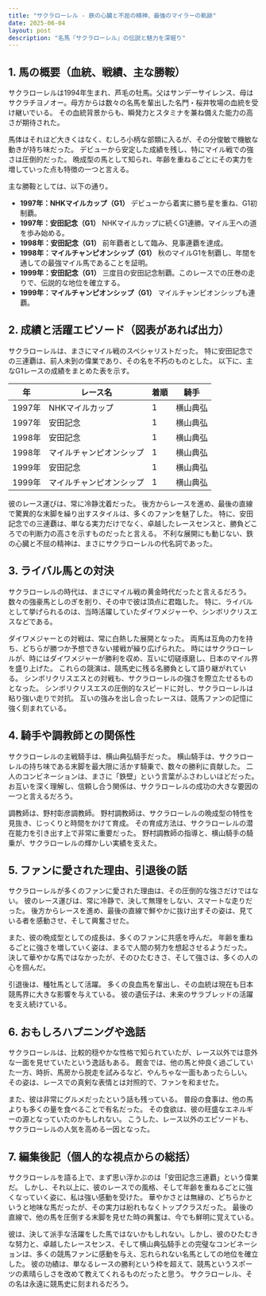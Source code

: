 ```yaml
---
title: "サクラローレル - 鉄の心臓と不屈の精神、最強のマイラーの軌跡"
date: 2025-06-04
layout: post
description: "名馬『サクラローレル』の伝説と魅力を深堀り"
---
```


## 1. 馬の概要（血統、戦績、主な勝鞍）

サクラローレルは1994年生まれ、芦毛の牡馬。父はサンデーサイレンス、母はサクラチヨノオー。母方からは数々の名馬を輩出した名門・桜井牧場の血統を受け継いでいる。  その血統背景からも、瞬発力とスタミナを兼ね備えた能力の高さが期待された。

馬体はそれほど大きくはなく、むしろ小柄な部類に入るが、その分俊敏で機敏な動きが持ち味だった。  デビューから安定した成績を残し、特にマイル戦での強さは圧倒的だった。  晩成型の馬として知られ、年齢を重ねるごとにその実力を増していった点も特徴の一つと言える。

主な勝鞍としては、以下の通り。

* **1997年：NHKマイルカップ（G1）** デビューから着実に勝ち星を重ね、G1初制覇。
* **1997年：安田記念（G1）**  NHKマイルカップに続くG1連勝。マイル王への道を歩み始める。
* **1998年：安田記念（G1）**  前年覇者として臨み、見事連覇を達成。
* **1998年：マイルチャンピオンシップ（G1）**  秋のマイルG1を制覇し、年間を通しての最強マイル馬であることを証明。
* **1999年：安田記念（G1）**  三度目の安田記念制覇。このレースでの圧巻の走りで、伝説的な地位を確立する。
* **1999年：マイルチャンピオンシップ（G1）**  マイルチャンピオンシップも連覇。


## 2. 成績と活躍エピソード（図表があれば出力）

サクラローレルは、まさにマイル戦のスペシャリストだった。  特に安田記念での三連覇は、前人未到の偉業であり、その名を不朽のものとした。  以下に、主なG1レースの成績をまとめた表を示す。

| 年    | レース名           | 着順 | 騎手      |
|-------|--------------------|-------|-------------|
| 1997年 | NHKマイルカップ     | 1     | 横山典弘    |
| 1997年 | 安田記念           | 1     | 横山典弘    |
| 1998年 | 安田記念           | 1     | 横山典弘    |
| 1998年 | マイルチャンピオンシップ | 1     | 横山典弘    |
| 1999年 | 安田記念           | 1     | 横山典弘    |
| 1999年 | マイルチャンピオンシップ | 1     | 横山典弘    |


彼のレース運びは、常に冷静沈着だった。  後方からレースを進め、最後の直線で驚異的な末脚を繰り出すスタイルは、多くのファンを魅了した。  特に、安田記念での三連覇は、単なる実力だけでなく、卓越したレースセンスと、勝負どころでの判断力の高さを示すものだったと言える。  不利な展開にも動じない、鉄の心臓と不屈の精神は、まさにサクラローレルの代名詞であった。


## 3. ライバル馬との対決

サクラローレルの時代は、まさにマイル戦の黄金時代だったと言えるだろう。  数々の強豪馬としのぎを削り、その中で彼は頂点に君臨した。  特に、ライバルとして挙げられるのは、当時活躍していたダイワメジャーや、シンボリクリスエスなどである。

ダイワメジャーとの対戦は、常に白熱した展開となった。  両馬は互角の力を持ち、どちらが勝つか予想できない接戦が繰り広げられた。  時にはサクラローレルが、時にはダイワメジャーが勝利を収め、互いに切磋琢磨し、日本のマイル界を盛り上げた。  これらの競演は、競馬史に残る名勝負として語り継がれている。  シンボリクリスエスとの対戦も、サクラローレルの強さを際立たせるものとなった。  シンボリクリスエスの圧倒的なスピードに対し、サクラローレルは粘り強い走りで対抗。  互いの強みを出し合ったレースは、競馬ファンの記憶に強く刻まれている。


## 4. 騎手や調教師との関係性

サクラローレルの主戦騎手は、横山典弘騎手だった。  横山騎手は、サクラローレルの持ち味である末脚を最大限に活かす騎乗で、数々の勝利に貢献した。  二人のコンビネーションは、まさに「鉄壁」という言葉がふさわしいほどだった。  お互いを深く理解し、信頼し合う関係は、サクラローレルの成功の大きな要因の一つと言えるだろう。

調教師は、野村彰彦調教師。  野村調教師は、サクラローレルの晩成型の特性を見抜き、じっくりと時間をかけて育成。  その育成方法は、サクラローレルの潜在能力を引き出す上で非常に重要だった。  野村調教師の指導と、横山騎手の騎乗が、サクラローレルの輝かしい実績を支えた。


## 5. ファンに愛された理由、引退後の話

サクラローレルが多くのファンに愛された理由は、その圧倒的な強さだけではない。  彼のレース運びは、常に冷静で、決して無理をしない、スマートな走りだった。  後方からレースを進め、最後の直線で鮮やかに抜け出すその姿は、見ている者を感動させ、そして興奮させた。

また、彼の晩成型としての成長は、多くのファンに共感を呼んだ。  年齢を重ねるごとに強さを増していく姿は、まるで人間の努力を想起させるようだった。  決して華やかな馬ではなかったが、そのひたむきさ、そして強さは、多くの人の心を掴んだ。

引退後は、種牡馬として活躍。  多くの良血馬を輩出し、その血統は現在も日本競馬界に大きな影響を与えている。  彼の遺伝子は、未来のサラブレッドの活躍を支え続けている。


## 6. おもしろハプニングや逸話

サクラローレルは、比較的穏やかな性格で知られていたが、レース以外では意外な一面を見せていたという逸話もある。  厩舎では、他の馬と仲良く過ごしていた一方、時折、馬房から脱走を試みるなど、やんちゃな一面もあったらしい。  その姿は、レースでの真剣な表情とは対照的で、ファンを和ませた。

また、彼は非常にグルメだったという話も残っている。  普段の食事は、他の馬よりも多くの量を食べることで有名だった。  その食欲は、彼の旺盛なエネルギーの源となっていたのかもしれない。  こうした、レース以外のエピソードも、サクラローレルの人気を高める一因となった。


## 7. 編集後記（個人的な視点からの総括）

サクラローレルを語る上で、まず思い浮かぶのは「安田記念三連覇」という偉業だ。  しかし、それ以上に、彼のレースでの風格、そして年齢を重ねるごとに強くなっていく姿に、私は強い感動を受けた。  華やかさとは無縁の、どちらかというと地味な馬だったが、その実力は紛れもなくトップクラスだった。  最後の直線で、他の馬を圧倒する末脚を見せた時の興奮は、今でも鮮明に覚えている。

彼は、決して派手な活躍をした馬ではないかもしれない。しかし、彼のひたむきな努力と、卓越したレースセンス、そして横山典弘騎手との完璧なコンビネーションは、多くの競馬ファンに感動を与え、忘れられない名馬としての地位を確立した。  彼の功績は、単なるレースの勝利という枠を超えて、競馬というスポーツの素晴らしさを改めて教えてくれるものだったと思う。  サクラローレル、その名は永遠に競馬史に刻まれるだろう。
